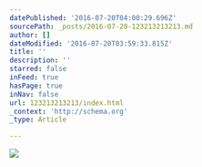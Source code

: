 ```yaml
---
datePublished: '2016-07-20T04:00:29.696Z'
sourcePath: _posts/2016-07-20-123213213213.md
author: []
dateModified: '2016-07-20T03:59:33.815Z'
title: ''
description: ''
starred: false
inFeed: true
hasPage: true
inNav: false
url: 123213213213/index.html
_context: 'http://schema.org'
_type: Article

---
```

![](https://the-grid-user-content.s3-us-west-2.amazonaws.com/09e7d1a0-151b-4ab0-8138-edda73f1fb37.jpg)